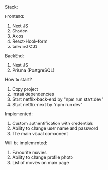 Stack:

Frontend:
1. Next JS
2. Shadcn
3. Axios
4. React-Hook-form
5. tailwind CSS

BackEnd:
1. Nest JS
2. Prisma (PostgreSQL)

How to start?
1. Copy project
2. Install dependencies
3. Start netflix-back-end by "npm run start:dev"
4. Start netflix-next by "npm run dev"

Implemented:
1. Custom authentification with credentials
2. Ability to change user name and password
3. The main visual component

Will be implemented:
1. Favourite movies
2. Ability to change profile photo
3. List of movies on main page
